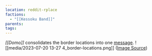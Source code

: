 ```yaml
---
location: reddit-rplace
factions:
  - "[[Kessoku Band]]"
parents: 
tags: 
---
```

*[[Domo]]* consolidates the border locations into one [message](https://discord.com/channels/1093664259273130084/1131230952119615600/1131578145317859380).
![[media/2023-07-20 13-27 4_border-locations.png]]
([Image Source](https://discord.com/channels/1093664259273130084/1131230952119615600/1131578145317859380))

